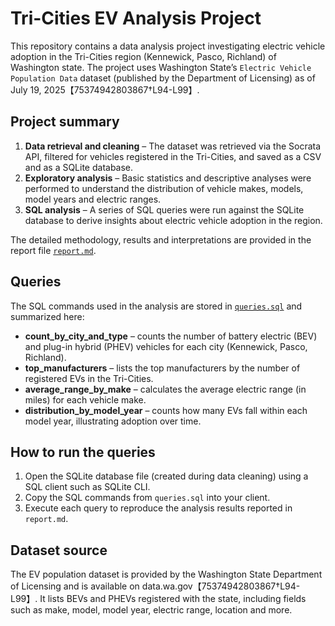 # Tri-Cities EV Analysis Project

This repository contains a data analysis project investigating electric vehicle adoption in the Tri-Cities region (Kennewick, Pasco, Richland) of Washington state. The project uses Washington State’s `Electric Vehicle Population Data` dataset (published by the Department of Licensing) as of July 19, 2025【75374942803867†L94-L99】.

## Project summary

1. **Data retrieval and cleaning** – The dataset was retrieved via the Socrata API, filtered for vehicles registered in the Tri-Cities, and saved as a CSV and as a SQLite database.
2. **Exploratory analysis** – Basic statistics and descriptive analyses were performed to understand the distribution of vehicle makes, models, model years and electric ranges.
3. **SQL analysis** – A series of SQL queries were run against the SQLite database to derive insights about electric vehicle adoption in the region.

The detailed methodology, results and interpretations are provided in the report file [`report.md`](report.md).

## Queries

The SQL commands used in the analysis are stored in [`queries.sql`](queries.sql) and summarized here:

- **count_by_city_and_type** – counts the number of battery electric (BEV) and plug-in hybrid (PHEV) vehicles for each city (Kennewick, Pasco, Richland).
- **top_manufacturers** – lists the top manufacturers by the number of registered EVs in the Tri-Cities.
- **average_range_by_make** – calculates the average electric range (in miles) for each vehicle make.
- **distribution_by_model_year** – counts how many EVs fall within each model year, illustrating adoption over time.

## How to run the queries

1. Open the SQLite database file (created during data cleaning) using a SQL client such as SQLite CLI.
2. Copy the SQL commands from `queries.sql` into your client.
3. Execute each query to reproduce the analysis results reported in `report.md`.

## Dataset source

The EV population dataset is provided by the Washington State Department of Licensing and is available on data.wa.gov【75374942803867†L94-L99】. It lists BEVs and PHEVs registered with the state, including fields such as make, model, model year, electric range, location and more.
